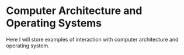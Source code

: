 # Computer Architecture and Operating Systems

Here I will store examples of interaction with computer architecture and operating system.
